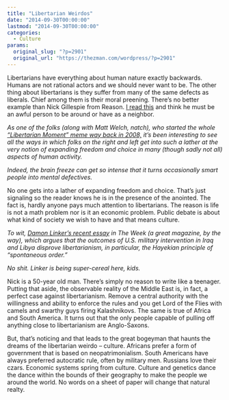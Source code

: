 ```yaml
---
title: "Libertarian Weirdos"
date: "2014-09-30T00:00:00"
lastmod: "2014-09-30T00:00:00"
categories:
  - Culture
params:
  original_slug: "?p=2901"
  original_url: "https://thezman.com/wordpress/?p=2901"
---
```


Libertarians have everything about human nature exactly backwards.
Humans are not rational actors and we should never want to be. The other
thing about libertarians is they suffer from many of the same defects as
liberals. Chief among them is their moral preening. There’s no better
example than Nick Gillespie from Reason. <a
href="http://reason.com/blog/2014/09/29/is-this-the-worst-argument-against-liber"
rel="noopener noreferrer" target="_blank">I read this</a> and think he
must be an awful person to be around or have as a neighbor.

*As one of the folks (along with Matt Welch, natch), who started the
whole [“Libertarian Moment” meme way back in
2008,](http://reason.com/archives/2008/11/25/the-libertarian-moment) it’s
been interesting to see all the ways in which folks on the right and
left get into such a lather at the very notion of expanding freedom and
choice in many (though sadly not all) aspects of human activity.*

*Indeed, the brain freeze can get so intense that it turns occasionally
smart people into mental defectives.*

No one gets into a lather of expanding freedom and choice. That’s just
signaling so the reader knows he is in the presence of the anointed. The
fact is, hardly anyone pays much attention to libertarians. The reason
is life is not a math problem nor is it an economic problem. Public
debate is about what kind of society we wish to have and that means
culture.

*To wit, [Damon Linker’s recent
essay](http://theweek.com/article/index/268820/libertarianisms-terrible-horrible-no-good-very-bad-idea)
in The Week (a great magazine, by the way), which argues that the
outcomes of U.S. military intervention in Iraq and Libya disprove
libertarianism, in particular, the Hayekian principle of “spontaneous
order.”*

*No shit. Linker is being super-cereal here, kids.*

Nick is a 50-year old man. There’s simply no reason to write like a
teenager. Putting that aside, the observable reality of the Middle East
is, in fact, a perfect case against libertarianism. Remove a central
authority with the willingness and ability to enforce the rules and you
get Lord of the Flies with camels and swarthy guys firing Kalashnikovs.
The same is true of Africa and South America. It turns out that the only
people capable of pulling off anything close to libertarianism are
Anglo-Saxons.

But, that’s noticing and that leads to the great bogeyman that haunts
the dreams of the libertarian weirdo – culture. Africans prefer a form
of government that is based on neopatrimonialism. South Americans have
always preferred autocratic rule, often by military men. Russians love
their czars. Economic systems spring from culture. Culture and genetics
dance the dance within the bounds of their geography to make the people
we around the world. No words on a sheet of paper will change that
natural realty.
